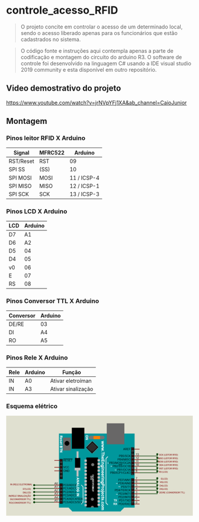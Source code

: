# controle_acesso_RFID

> O projeto concite em controlar o acesso de um determinado local, sendo o acesso liberado apenas para os funcionários que estão cadastrados no sistema.

> O código fonte e instruções aqui contempla apenas a parte de codificação e montagem do circuito do arduino R3. O software de controle foi desenvolvido na linguagem C# usando a IDE visual studio 2019 community e esta disponível em outro repositório.

## Video demostrativo do projeto

https://www.youtube.com/watch?v=jrNVpYFj1XA&ab_channel=CaioJunior

## Montagem

### Pinos leitor RFID X Arduino
Signal    |   MFRC522   |   Arduino
-------   | ----------- | ---------
RST/Reset |  RST        |   09
SPI SS    |  (SS)       |   10
SPI MOSI  |  MOSI       |   11 / ICSP-4
SPI MISO  |  MISO       |   12 / ICSP-1
SPI SCK   |  SCK        |   13 / ICSP-3

### Pinos LCD X Arduino
   LCD       |   Arduino
 ----------- | ---------
  D7         |   A1
  D6         |   A2
  D5         |   04
  D4         |   05
  v0         |   06
  E          |   07
  RS         |   08

### Pinos Conversor TTL X Arduino
   Conversor      |   Arduino
 ----------- | ---------
  DE/RE      |   03
  DI         |   A4
  RO         |   A5

### Pinos Rele X Arduino
   Rele      |   Arduino | Função
 ----------- | --------- | ------------------
  IN         |   A0      | Ativar eletroíman
  IN         |   A3      | Ativar sinalização

### Esquema elétrico

![Esquema elétrico Montagem](./Montagem/Montagem_Arduino_R3.png)
